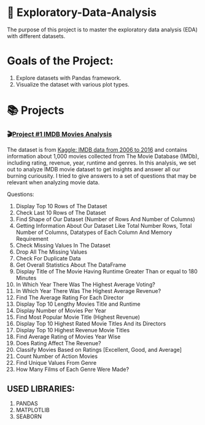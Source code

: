 # 🌟 Exploratory-Data-Analysis

The purpose of this project is to master the exploratory data analysis (EDA) with different datasets.

# Goals of the Project:

1. Explore datasets with Pandas framework.
2. Visualize the dataset with various plot types.

# 📚 Projects  
  
### 🎬[Project #1 IMDB Movies Analysis](https://github.com/subalasingh/Exploratory-Data-Analysis/blob/main/IMDB-Movie-Data-EDA.ipynb)
The dataset is from [Kaggle: IMDB data from 2006 to 2016](https://www.kaggle.com/datasets/PromptCloudHQ/imdb-data) and contains information about 1,000 movies collected from The Movie Database (IMDb), including rating, revenue, year, runtime and genres.
In this analysis, we set out to analyze IMDB movie dataset to get insights and answer all our burning curiousity. I tried to give answers to a set of questions that may be relevant when analyzing movie data.

Questions: 
1. Display Top 10 Rows of The Dataset
2. Check Last 10 Rows of The Dataset
3. Find Shape of Our Dataset (Number of Rows And Number of Columns)
4. Getting Information About Our Dataset Like Total Number Rows, Total Number of Columns, Datatypes of Each Column And Memory Requirement
5. Check Missing Values In The Dataset
6. Drop All The  Missing Values
7. Check For Duplicate Data
8. Get Overall Statistics About The DataFrame
9. Display Title of The Movie Having Runtime Greater Than or equal to 180 Minutes
10. In Which Year There Was The Highest Average Voting?
11. In Which Year There Was The Highest Average Revenue?
12. Find The Average Rating For Each Director
13. Display Top 10 Lengthy Movies Title and Runtime
14. Display Number of Movies Per Year
15. Find Most Popular Movie Title (Highest Revenue)
16. Display Top 10 Highest Rated Movie Titles And its Directors
17. Display Top 10 Highest Revenue Movie Titles
18.  Find Average Rating of Movies Year Wise
19. Does Rating Affect The Revenue?
20. Classify Movies Based on Ratings [Excellent, Good, and Average]
21. Count Number of Action Movies
22. Find Unique Values From Genre 
23. How Many Films of Each Genre Were Made?

## USED LIBRARIES:
1. PANDAS
2. MATPLOTLIB
3. SEABORN

